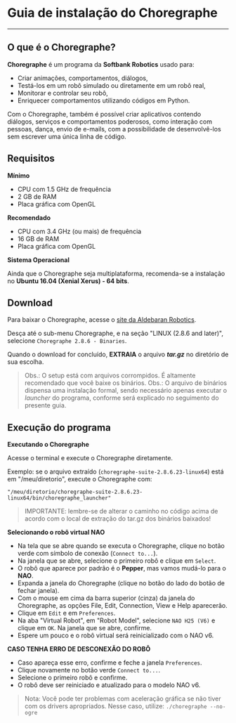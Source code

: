 # Guia de instalação do Choregraphe
---

## O que é o Choregraphe?

**Choregraphe** é um programa da **Softbank Robotics** usado para:

- Criar animações, comportamentos, diálogos,
- Testá-los em um robô simulado ou diretamente em um robô real,
- Monitorar e controlar seu robô,
- Enriquecer comportamentos utilizando códigos em Python.

Com o Choregraphe, também é possível criar aplicativos contendo diálogos, serviços e comportamentos poderosos, como interação com pessoas, dança, envio de e-mails, com a possibilidade de desenvolvê-los sem escrever uma única linha de código.

## Requisitos

**Mínimo**

- CPU com 1.5 GHz de frequência
- 2 GB de RAM
- Placa gráfica com OpenGL

**Recomendado**

- CPU com 3.4 GHz (ou mais) de frequência
- 16 GB de RAM
- Placa gráfica com OpenGL

**Sistema Operacional**

Ainda que o Choregraphe seja multiplataforma, recomenda-se a instalação no **Ubuntu 16.04 (Xenial Xerus) - 64 bits**.

## Download

Para baixar o Choregraphe, acesse o [site da Aldebaran Robotics](https://www.aldebaran.com/en/support/nao-6/downloads-softwares).

Desça até o sub-menu Choregraphe, e na seção "LINUX (2.8.6 and later)", selecione `Choregraphe 2.8.6 - Binaries`.

Quando o download for concluído, **EXTRAIA** o arquivo _**tar.gz**_ no diretório de sua escolha.

> Obs.: O setup está com arquivos corrompidos. É altamente recomendado que você baixe os binários.
> Obs.: O arquivo de binários dispensa uma instalação formal, sendo necessário apenas executar o _launcher_ do programa, conforme será explicado no seguimento do presente guia. 

## Execução do programa

**Executando o Choregraphe** 

Acesse o terminal e execute o Choregraphe diretamente.

Exemplo: se o arquivo extraído (`choregraphe-suite-2.8.6.23-linux64`) está em "/meu/diretorio", execute o Choregraphe com:

```
"/meu/diretorio/choregraphe-suite-2.8.6.23-linux64/bin/choregraphe_launcher"
```

> IMPORTANTE: lembre-se de alterar o caminho no código acima de acordo com o local de extração do tar.gz dos binários baixados!

**Selecionando o robô virtual NAO**

- Na tela que se abre quando se executa o Choregraphe, clique no botão verde com símbolo  de conexão (`Connect to...`).
- Na janela que se abre, selecione o primeiro robô e clique em `Select`.
- O robô que aparece por padrão é o **Pepper**, mas vamos mudá-lo para o **NAO**.
- Expanda a janela do Choregraphe (clique no botão do lado do botão de fechar janela).
- Com o mouse em cima da barra superior (cinza) da janela do Choregraphe, as opções File, Edit, Connection, View e Help aparecerão.
- Clique em `Edit` e em `Preferences`.
- Na aba "Virtual Robot", em "Robot Model", selecione `NAO H25 (V6)` e clique em `OK`. Na janela que se abre, confirme.
- Espere um pouco e o robô virtual será reinicializado com o NAO v6.

**CASO TENHA ERRO DE DESCONEXÃO DO ROBÔ** 

- Caso apareça esse erro, confirme e feche a janela `Preferences`.
- Clique novamente no botão verde `Connect to...`.
- Selecione o primeiro robô e confirme.
- O robô deve ser reiniciado e atualizado para o modelo NAO v6.

> Nota:
> Você pode ter problemas com aceleração gráfica se não tiver com os drivers apropriados. Nesse caso, utilize:
> ```./choregraphe --no-ogre```

